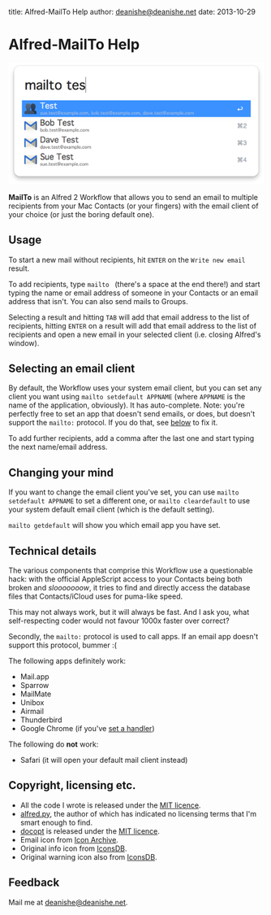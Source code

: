 title: Alfred-MailTo Help
author: deanishe@deanishe.net
date: 2013-10-29


Alfred-MailTo Help
==================

![](screenshot-2.png)

**MailTo** is an Alfred 2 Workflow that allows you to send an email to multiple recipients from your Mac Contacts (or your fingers) with the email client of your choice (or just the boring default one).

## Usage ##

To start a new mail without recipients, hit `ENTER` on the `Write new email` result.

To add recipients, type `mailto ` (there's a space at the end there!) and start typing the name or email address of someone in your Contacts or an email address that isn't. You can also send mails to Groups.

Selecting a result and hitting `TAB` will add that email address to the list of recipients, hitting `ENTER` on a result will add that email address to the list of recipients and open a new email in your selected client (i.e. closing Alfred's window).

## Selecting an email client ##

By default, the Workflow uses your system email client, but you can set any client you want using `mailto setdefault APPNAME` (where `APPNAME` is the name of the application, obviously). It has auto-complete. Note: you're perfectly free to set an app that doesn't send emails, or does, but doesn't support the `mailto:` protocol. If you do that, see <a href="#cleardefault">below</a> to fix it.

To add further recipients, add a comma after the last one and start typing the next name/email address.

## Changing your mind ##

<a name='cleardefault'></a>
If you want to change the email client you've set, you can use `mailto setdefault APPNAME` to set a different one, or `mailto cleardefault` to use your system default email client (which is the default setting).

`mailto getdefault` will show you which email app you have set.

## Technical details ##

The various components that comprise this Workflow use a questionable hack: with the official AppleScript access to your Contacts being both broken and *slooooooow*, it tries to find and directly access the database files that Contacts/iCloud uses for puma-like speed.

This may not always work, but it will always be fast. And I ask you, what self-respecting coder would not favour 1000x faster over correct?

Secondly, the `mailto:` protocol is used to call apps. If an email app doesn't support this protocol, bummer :(

The following apps definitely work:

* Mail.app
* Sparrow
* MailMate
* Unibox
* Airmail
* Thunderbird
* Google Chrome (if you've [set a handler](https://support.google.com/chrome/answer/1382847?hl=en))

The following do **not** work:

* Safari (it will open your default mail client instead)

## Copyright, licensing etc. ##

* All the code I wrote is released under the [MIT licence](http://opensource.org/licenses/MIT).
* [alfred.py](https://github.com/nikipore/alfred-python), the author of which has indicated no licensing terms that I'm smart enough to find.
* [docopt](http://docopt.org/) is released under the [MIT licence](http://opensource.org/licenses/MIT).
* Email icon from [Icon Archive](http://www.iconarchive.com/show/plex-icons-by-cornmanthe3rd/Communication-email-2-icon.html).
* Original info icon from [IconsDB](http://www.iconsdb.com/royal-blue-icons/info-icon.html).
* Original warning icon also from [IconsDB](http://www.iconsdb.com/orange-icons/warning-icon.html).

## Feedback ##

Mail me at <deanishe@deanishe.net>.